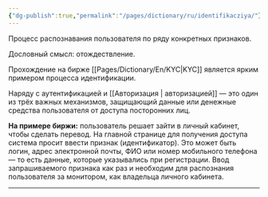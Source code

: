 ```yaml
---
{"dg-publish":true,"permalink":"/pages/dictionary/ru/identifikacziya/"}
---
```



Процесс распознавания пользователя по ряду конкретных признаков.

Дословный смысл: отождествление.

Прохождение на бирже [[Pages/Dictionary/En/KYC\|KYC]] является ярким примером процесса идентификации.

Наряду с аутентификацией и [[Авторизация \| авторизацией]] — это один из трёх важных механизмов, защищающий данные или денежные средства пользователя от доступа посторонних лиц.

**На примере биржи:** пользователь решает зайти в личный кабинет, чтобы сделать перевод. На главной странице для получения доступа система просит ввести признак (идентификатор). Это может быть логин, адрес электронной почты, ФИО или номер мобильного телефона — то есть данные, которые указывались при регистрации. Ввод запрашиваемого признака как раз и необходим для распознания пользователя за монитором, как владельца личного кабинета.

---
